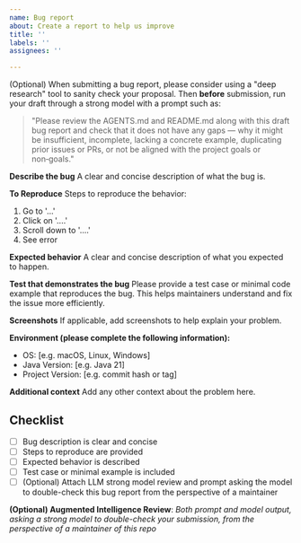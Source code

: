 ```yaml
---
name: Bug report
about: Create a report to help us improve
title: ''
labels: ''
assignees: ''

---
```


(Optional) When submitting a bug report, please consider using a "deep research" tool to sanity check your proposal. Then **before** submission, run your draft through a strong model with a prompt such as:

> "Please review the AGENTS.md and README.md along with this draft bug report and check that it does not have any gaps — why it might be insufficient, incomplete, lacking a concrete example, duplicating prior issues or PRs, or not be aligned with the project goals or non‑goals."

**Describe the bug**
A clear and concise description of what the bug is.

**To Reproduce**
Steps to reproduce the behavior:
1. Go to '...'
2. Click on '....'
3. Scroll down to '....'
4. See error

**Expected behavior**
A clear and concise description of what you expected to happen.

**Test that demonstrates the bug**
Please provide a test case or minimal code example that reproduces the bug. This helps maintainers understand and fix the issue more efficiently.

**Screenshots**
If applicable, add screenshots to help explain your problem.

**Environment (please complete the following information):**
 - OS: [e.g. macOS, Linux, Windows]
 - Java Version: [e.g. Java 21]
 - Project Version: [e.g. commit hash or tag]

**Additional context**
Add any other context about the problem here.

## Checklist

- [ ] Bug description is clear and concise
- [ ] Steps to reproduce are provided
- [ ] Expected behavior is described
- [ ] Test case or minimal example is included
- [ ] (Optional) Attach LLM strong model review and prompt asking the model to double-check this bug report from the perspective of a maintainer

**(Optional) Augmented Intelligence Review**: 
*Both prompt and model output, asking a strong model to double-check your submission, from the perspective of a maintainer of this repo*
